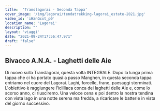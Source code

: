 ```yaml
---
title:  'Translagorai - Seconda Tappa'
cover_image: '/img/lagorai/tendatrekking-lagorai_estate-2021.jpg'
video_id: 'iHznGcxt_p0'
location_name: 'Lagorai'
description: ""
layout: 'viaggi'
date: "2021-09-24T17:56:47.971"
draft: "false"
---
```


## Bivacco A.N.A. - Laghetti delle Aie

Di nuovo sulla Translagorai, questa volta INTEGRALE.
Dopo la lunga prima tappa che ci ha portato quasi a passo Manghen, in questa seconda tappa entriamo nel cuore del Lagorai. Laghi, forcelle, frane, paesaggi sterminati. L'obiettivo è raggiungere l'idilliaca conca dei laghetti delle Aie e, come lo scorso anno, ci riusciremo.
Una veloce cena e poi dentro la nostra tendina con vista lago in una notte serena ma fredda, a ricaricare le batterie in vista del giorno successivo.
